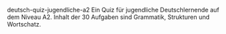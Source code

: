 deutsch-quiz-jugendliche-a2 Ein Quiz für jugendliche Deutschlernende auf dem Niveau A2. Inhalt der 30 Aufgaben sind Grammatik, Strukturen und Wortschatz.